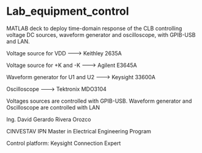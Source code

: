 # Lab_equipment_control

MATLAB deck to deploy time-domain response of the CLB controlling voltage DC sources, waveform generator and
oscilloscope, with GPIB-USB and LAN.



Voltage source for VDD           ---> Keithley 2635A


Voltage source for +K and -K     ---> Agilent E3645A


Waveform generator for U1 and U2 ---> Keysight 33600A


Oscilloscope                     ---> Tektronix MDO3104


Voltages sources are controlled with GPIB-USB.
Waveform generator and Oscilloscope are controlled with LAN




Ing. David Gerardo Rivera Orozco


CINVESTAV IPN Master in Electrical Engineering Program


Control platform: Keysight Connection Expert
